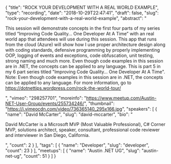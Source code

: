 {
  "title": "ROCK YOUR DEVELOPMENT WITH A REAL WORLD EXAMPLE",
  "type": "recording",
  "date": "2018-10-29T22:47:41",
  "draft": false,
  "slug": "rock-your-development-with-a-real-world-example",
  "abstract": "<p>This session will demonstrate concepts in the first four parts of my series titled “Improving Code Quality… One Developer At A Time” with an real world app that attendees will use during this session. This app that runs from the cloud (Azure) will show how I use proper architecture design along with coding standards, defensive programming by properly implementing OOP, logging of events and exceptions, code obfuscation, unit testing, strong naming and much more. Even though code examples in this session are in .NET, the concepts can be applied to any language. This is part 5 in my 6 part series titled \"Improving Code Quality… One Developer At A Time\". Note: Even though code examples in this session are in .NET, the concepts can be applied to any language. For more information, go to https://dotnettips.wordpress.com/rock-the-world-tour/</p>",
  "vimeo": "298257701",
  "moreinfo": "https://www.meetup.com/Austin-NET-User-Group/events/255734246/",
  "thumbnail": "https://i.vimeocdn.com/video/736365140_295x166.jpg",
  "speakers": [
    {
      "name": "David McCarter",
      "slug": "david-mccarter",
      "bio": "<p>David McCarter is a Microsoft MVP (Most Valuable Professional), C# Corner MVP, solutions architect, speaker, consultant, professional code reviewer and interviewer in San Diego, California.</p>",
      "count": 2
    }
  ],
  "tags": [
    {
      "name": "Developer",
      "slug": "developer",
      "count": 23
    }
  ],
  "meetups": [
    {
      "name": "Austin .NET UG",
      "slug": "austin-net-ug",
      "count": 51
    }
  ]
}